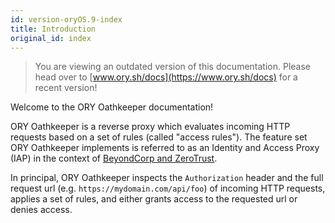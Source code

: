 ```yaml
---
id: version-oryOS.9-index
title: Introduction
original_id: index
---
```


> You are viewing an outdated version of this documentation. Please head over
> to [www.ory.sh/docs](https://www.ory.sh/docs) for a recent version!

Welcome to the ORY Oathkeeper documentation!

ORY Oathkeeper is a reverse proxy which evaluates incoming HTTP requests based
on a set of rules (called "access rules"). The feature set ORY Oathkeeper
implements is referred to as an Identity and Access Proxy (IAP) in the context
of [BeyondCorp and ZeroTrust](https://www.beyondcorp.com).

In principal, ORY Oathkeeper inspects the `Authorization` header and the full
request url (e.g. `https://mydomain.com/api/foo`) of incoming HTTP requests,
applies a set of rules, and either grants access to the requested url or denies
access.
